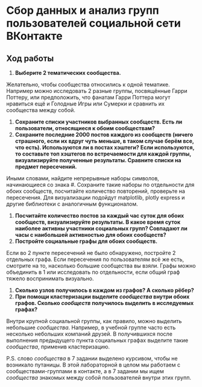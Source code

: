 # Сбор данных и анализ групп пользователей социальной сети ВКонтакте

## Ход работы

1. **Выберите 2 тематических сообщества.**

Желательно, чтобы сообщества относились к одной тематике. Например можно исследовать 2 разные группы, посвящённые Гарри
Поттеру, или предположить, что фанатам Гарри Поттера могут нравиться ещё и Голодные Игры или Сумерки и сравнить их
сообщества между собой.

1. **Сохраните списки участников выбранных сообществ. Есть ли пользователи, относящиеся к обоим сообществам?**
2. **Сохраните последние 2000 постов каждого из сообществ (ничего страшного, если их вдруг чуть меньше, в таком случае
   берём все, что есть). Используются ли в постах хэштеги? Если используются, то составьте топ хэштегов по встречаемости
   для каждой группы, визуализируйте полученные результаты. Сравните списки на предмет пересечений.**

Иными словами, найдите непрерывные наборы символов, начинающиеся со знака #. Сохраните такие наборы по отдельности для
обоих сообществ, посчитайте количество повторений, проверьте на пересечения. Для визуализации подойдут matplotlib,
plotly express и другие библиотеки с аналогичным функционалом.

1. **Посчитайте количество постов за каждый час суток для обоих сообществ, визуализируйте результаты. В какое время
   суток наиболее активны участники социальных групп? Совпадают ли часы с наибольшей активностью для обоих сообществ?**
2. **Постройте социальные графы для обоих сообществ.**

Если во 2 пункте пересечений не было обнаружено, постройте 2 отдельных графа. Если пересечения по пользователям всё же
есть, смотрите на то, насколько большие сообщества вы взяли. Графы можно объединить в 1 или исследовать по отдельности,
если общий граф тяжело воспринимать визуально.

1. **Сколько узлов получилось в каждом из графов? А сколько рёбер?**
2. **При помощи кластеризации выделите *сообщества* внутри обоих графов. Сколько *сообществ* получилось выделить в
   исследуемых графах?**

Внутри крупной социальной группы, как правило, можно выделить небольшие *сообщества*. Например, в учебной группе часто
есть несколько небольших компаний друзей. В получившихся после выполнения предыдущего пункта социальных графах выделите
такие *сообщества*, применив кластеризацию.

P.S. слово *сообщества* в 7 задании выделено курсивом, чтобы не возникало путаницы. В этой лабораторной в целом мы
работаем с сообществами-группами в контакте, а в 7 задании мы ищем *сообщества* знакомых между собой пользователей
внутри этих групп.